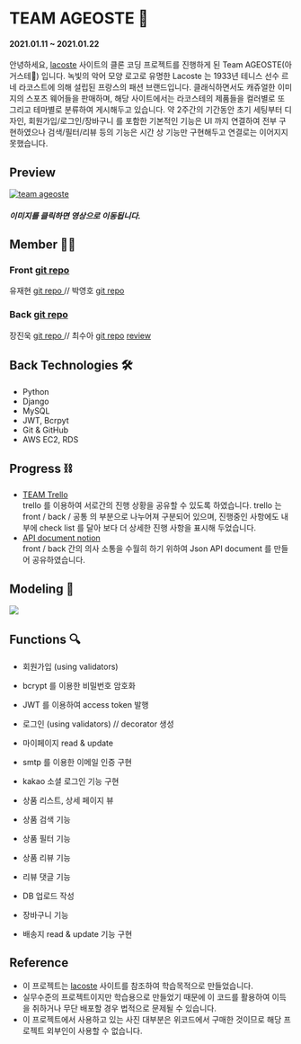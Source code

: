# TEAM AGEOSTE 🐊
#### 2021.01.11 ~ 2021.01.22
안녕하세요, [lacoste](https://www.lacoste.com/kr/) 사이트의 클론 코딩 프로젝트를 진행하게 된 Team AGEOSTE(아거스테🐊) 입니다. 녹빛의 악어 모양 로고로 유명한 Lacoste 는 1933년 테니스 선수 르네 라코스트에 의해 설립된 프랑스의 패션 브랜드입니다. 클래식하면서도 캐쥬얼한 이미지의 스포츠 웨어들을 판매하며, 해당 사이트에서는 라코스테의 제품들을 컬러별로 또 그리고 테마별로 분류하여 게시해두고 있습니다. 약 2주간의 기간동안 초기 세팅부터 디자인, 회원가입/로그인/장바구니 를 포함한 기본적인 기능은 UI 까지 연결하여 전부 구현하였으나 검색/필터/리뷰 등의 기능은 시간 상 기능만 구현해두고 연결로는 이어지지 못했습니다.
## Preview
[![team ageoste](https://s3.us-west-2.amazonaws.com/secure.notion-static.com/65c4b853-7d27-4210-9066-8908088d8b15/Group_95.png?X-Amz-Algorithm=AWS4-HMAC-SHA256&X-Amz-Credential=AKIAT73L2G45O3KS52Y5%2F20210124%2Fus-west-2%2Fs3%2Faws4_request&X-Amz-Date=20210124T073749Z&X-Amz-Expires=86400&X-Amz-Signature=9736cb032b65eaa471033b3a9b37d342b6abc0e5a2ba3ce3a93cb1727d37cd69&X-Amz-SignedHeaders=host&response-content-disposition=filename%20%3D%22Group_95.png%22)](https://youtu.be/AaLQSa29Ias)
##### 이미지를 클릭하면 영상으로 이동됩니다.

## Member 🕺🏻 <br>
### Front <a href="https://github.com/wecode-bootcamp-korea/AGEOSTE-frontend"> git repo </a> <br>
유재현 <a href="https://github.com/JaehyunYoo"> git repo </a> // 박영호 <a href="https://github.com/youngho052"> git repo </a> <br>
### Back <a href="https://github.com/wecode-bootcamp-korea/AGEOSTE-backend"> git repo</a> <br>
장진욱 <a href="https://github.com/jinukix"> git repo </a> // 최수아 <a href="https://github.com/sue517"> git repo</a> <a href="https://velog.io/@sue517/1%EC%B0%A8-%ED%94%84%EB%A1%9C%EC%A0%9D%ED%8A%B8-%ED%9B%84%EA%B8%B0"> review </a> <br>

## Back Technologies 🛠
- Python
- Django
- MySQL
- JWT, Bcrpyt
- Git & GitHub
- AWS EC2, RDS

## Progress ⛓
- <a href="https://trello.com/b/IIL6vdmM/%F0%9D%92%9C%F0%9D%91%94%F0%9D%91%92%F0%9D%91%9C%F0%9D%93%88%F0%9D%93%89%F0%9D%91%92"> TEAM Trello </a> <br>
trello 를 이용하여 서로간의 진행 상황을 공유할 수 있도록 하였습니다. trello 는 front / back / 공통 의 부분으로 나누어져 구분되어 있으며, 진행중인 사항에도 내부에 check list 를 달아 보다 더 상세한 진행 사항을 표시해 두었습니다.
- <a href="https://www.notion.so/team-AGEOSTE-Json-b6664ee5935746b3a61e8a4a6e68c592"> API document notion </a> <br>
front / back 간의 의사 소통을 수월히 하기 위하여 Json API document 를 만들어 공유하였습니다. 

## Modeling 📑
<img src="https://media.vlpt.us/images/sue517/post/8ac3296a-f516-48cf-9203-2cf9c2b4d77b/%E1%84%89%E1%85%B3%E1%84%8F%E1%85%B3%E1%84%85%E1%85%B5%E1%86%AB%E1%84%89%E1%85%A3%E1%86%BA%202021-01-12%20%E1%84%8B%E1%85%A9%E1%84%92%E1%85%AE%207.24.11.png">

## Functions 🔍
- 회원가입 (using validators)
- bcrypt 를 이용한 비밀번호 암호화
- JWT 를 이용하여 access token 발행
- 로그인 (using validators) // decorator 생성
- 마이페이지 read & update
- smtp 를 이용한 이메일 인증 구현
- kakao 소셜 로그인 기능 구현

- 상품 리스트, 상세 페이지 뷰
- 상품 검색 기능
- 상품 필터 기능
- 상품 리뷰 기능
- 리뷰 댓글 기능
- DB 업로드 작성 

- 장바구니 기능
- 배송지 read & update 기능 구현

## Reference 

- 이 프로젝트는 [lacoste](https://www.lacoste.com/kr/) 사이트를 참조하여 학습목적으로 만들었습니다.
- 실무수준의 프로젝트이지만 학습용으로 만들었기 때문에 이 코드를 활용하여 이득을 취하거나 무단 배포할 경우 법적으로 문제될 수 있습니다.
- 이 프로젝트에서 사용하고 있는 사진 대부분은 위코드에서 구매한 것이므로 해당 프로젝트 외부인이 사용할 수 없습니다.
